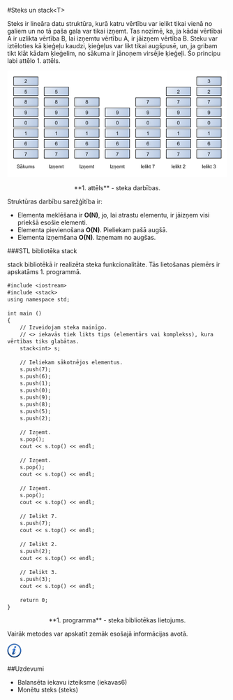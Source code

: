 #Steks un stack&lt;T&gt;

Steks ir lineāra datu struktūra, kurā katru vērtību var ielikt tikai vienā no galiem un no tā paša gala var tikai izņemt. Tas nozīmē, ka, ja kādai vērtībai A ir uzlikta vērtība B, lai izņemtu vērtību A, ir jāizņem vērtība B. Steku var iztēloties kā ķieģeļu kaudzi, ķieģeļus var likt tikai augšpusē, un, ja gribam tikt klāt kādam ķieģelim, no sākuma ir jānoņem virsējie ķieģeļi. Šo principu labi attēlo 1. attēls.

![Steks](/media/theory/stack.png)

<center>**1. attēls** - steka darbības.</center>

Struktūras darbību sarežģītība ir:

- Elementa meklēšana ir **O(N)**, jo, lai atrastu elementu, ir jāizņem visi priekšā esošie elementi.
- Elementa pievienošana **O(N)**. Pieliekam pašā augšā.
- Elementa izņemšana **O(N)**. Izņemam no augšas.

###STL bibliotēka stack

stack bibliotēkā ir realizēta steka funkcionalitāte. Tās lietošanas piemērs ir apskatāms 1. programmā.

```
#include <iostream>
#include <stack>
using namespace std;

int main ()
{
    // Izveidojam steka mainīgo.
    // <> iekavās tiek likts tips (elementārs vai komplekss), kura vērtības tiks glabātas.
    stack<int> s;

    // Ieliekam sākotnējos elementus.
    s.push(7);
    s.push(6);
    s.push(1);
    s.push(0);
    s.push(9);
    s.push(8);
    s.push(5);
    s.push(2);

    // Izņemt.
    s.pop();
    cout << s.top() << endl;

    // Izņemt.
    s.pop();
    cout << s.top() << endl;

    // Izņemt.
    s.pop();
    cout << s.top() << endl;

    // Ielikt 7.
    s.push(7);
    cout << s.top() << endl;

    // Ielikt 2.
    s.push(2);
    cout << s.top() << endl;

    // Ielikt 3.
    s.push(3);
    cout << s.top() << endl;

    return 0;
}
```

<center>**1. programma** - steka bibliotēkas lietojums.</center>

Vairāk metodes var apskatīt zemāk esošajā informācijas avotā.

<a href="http://www.cplusplus.com/reference/stack/stack/" target="_blank">![Vairāk informācija](/media/theory/information.png)</a>

##Uzdevumi

* Balansēta iekavu izteiksme (iekavas6)
* Monētu steks (steks)

